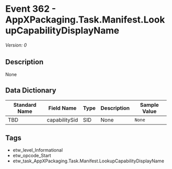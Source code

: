 # Event 362 - AppXPackaging.Task.Manifest.LookupCapabilityDisplayName
###### Version: 0

## Description
None

## Data Dictionary
|Standard Name|Field Name|Type|Description|Sample Value|
|---|---|---|---|---|
|TBD|capabilitySid|SID|None|`None`|

## Tags
* etw_level_Informational
* etw_opcode_Start
* etw_task_AppXPackaging.Task.Manifest.LookupCapabilityDisplayName